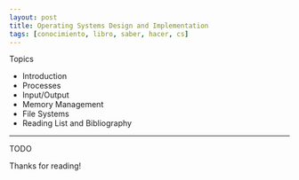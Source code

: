 ```yaml
---
layout: post
title: Operating Systems Design and Implementation
tags: [conocimiento, libro, saber, hacer, cs]
---
```


<!--Resumen-->

Topics 

- Introduction
- Processes
- Input/Output
- Memory Management
- File Systems
- Reading List and Bibliography

---

<!--more-->
TODO
  
Thanks for reading!